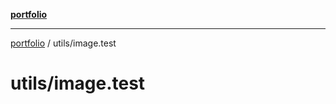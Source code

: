 [**portfolio**](../../README.md)

***

[portfolio](../../modules.md) / utils/image.test

# utils/image.test
